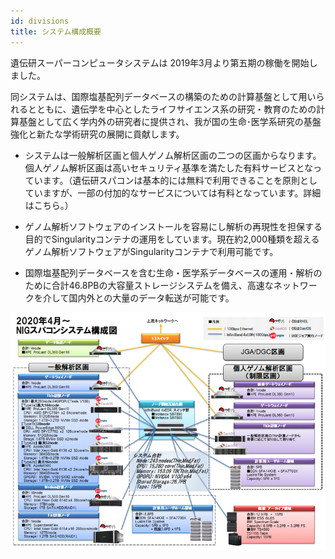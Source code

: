 ```yaml
---
id: divisions
title: システム構成概要
---
```


遺伝研スーパーコンピュータシステムは 2019年3月より第五期の稼働を開始しました。

同システムは、国際塩基配列データベースの構築のための計算基盤として用いられるとともに、遺伝学を中心としたライフサイエンス系の研究・教育のための計算基盤として広く学内外の研究者に提供され、我が国の生命･医学系研究の基盤強化と新たな学術研究の展開に貢献します。
 
- システムは一般解析区画と個人ゲノム解析区画の二つの区画からなります。個人ゲノム解析区画は高いセキュリティ基準を満たした有料サービスとなっています。（遺伝研スパコンは基本的には無料で利用できることを原則としていますが、一部の付加的なサービスについては有料となっています。詳細はこちら。）

- ゲノム解析ソフトウェアのインストールを容易にし解析の再現性を担保する目的でSingularityコンテナの運用をしています。現在約2,000種類を超えるゲノム解析ソフトウェアがSingularityコンテナで利用可能です。

- 国際塩基配列データベースを含む生命・医学系データベースの運用・解析のために合計46.8PBの大容量ストレージシステムを備え、高速なネットワークを介して国内外との大量のデータ転送が可能です。


![](system_overview_ja.png)